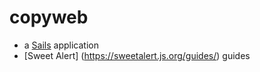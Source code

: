 # copyweb

* a [Sails](http://sailsjs.org) application
* [Sweet Alert] (https://sweetalert.js.org/guides/) guides
